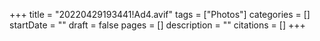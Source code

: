 +++
title = "20220429193441!Ad4.avif"
tags = ["Photos"]
categories = []
startDate = ""
draft = false
pages = []
description = ""
citations = []
+++
